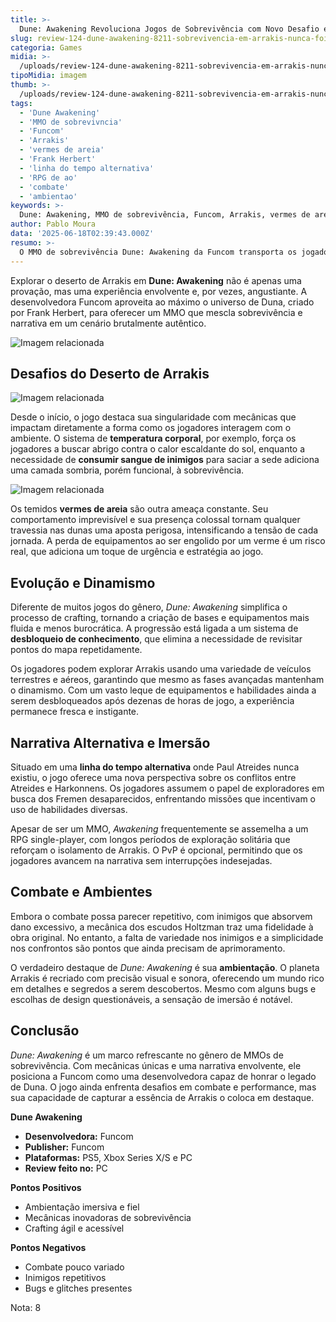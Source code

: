 ```yaml
---
title: >-
  Dune: Awakening Revoluciona Jogos de Sobrevivência com Novo Desafio em Arrakis
slug: review-124-dune-awakening-8211-sobrevivencia-em-arrakis-nunca-foi-tao-brutal-ou-fascinante
categoria: Games
midia: >-
  /uploads/review-124-dune-awakening-8211-sobrevivencia-em-arrakis-nunca-foi-tao-brutal-ou-fascinante-thumb.webp
tipoMidia: imagem
thumb: >-
  /uploads/review-124-dune-awakening-8211-sobrevivencia-em-arrakis-nunca-foi-tao-brutal-ou-fascinante-thumb.webp
tags:
  - 'Dune Awakening'
  - 'MMO de sobrevivncia'
  - 'Funcom'
  - 'Arrakis'
  - 'vermes de areia'
  - 'Frank Herbert'
  - 'linha do tempo alternativa'
  - 'RPG de ao'
  - 'combate'
  - 'ambientao'
keywords: >-
  Dune: Awakening, MMO de sobrevivência, Funcom, Arrakis, vermes de areia, Frank Herbert, linha do tempo alternativa, RPG de ação, combate, ambientação
author: Pablo Moura
data: '2025-06-18T02:39:43.000Z'
resumo: >-
  O MMO de sobrevivência Dune: Awakening da Funcom transporta os jogadores para o implacável mundo de Arrakis, unindo ambientação fiel e mecânicas inovadoras. Apesar de algumas imperfeições, o jogo se destaca por sua imersão e narrativa alternativa fascinante.
---
```


Explorar o deserto de Arrakis em **Dune: Awakening** não é apenas uma provação, mas uma experiência envolvente e, por vezes, angustiante. A desenvolvedora Funcom aproveita ao máximo o universo de Duna, criado por Frank Herbert, para oferecer um MMO que mescla sobrevivência e narrativa em um cenário brutalmente autêntico. 

![Imagem relacionada](/uploads/review-124-dune-awakening-8211-sobrevivencia-em-arrakis-nunca-foi-tao-brutal-ou-fascinante-0.jpg)

## Desafios do Deserto de Arrakis

![Imagem relacionada](/uploads/review-124-dune-awakening-8211-sobrevivencia-em-arrakis-nunca-foi-tao-brutal-ou-fascinante-1.webp)

Desde o início, o jogo destaca sua singularidade com mecânicas que impactam diretamente a forma como os jogadores interagem com o ambiente. O sistema de **temperatura corporal**, por exemplo, força os jogadores a buscar abrigo contra o calor escaldante do sol, enquanto a necessidade de **consumir sangue de inimigos** para saciar a sede adiciona uma camada sombria, porém funcional, à sobrevivência.

![Imagem relacionada](/uploads/review-124-dune-awakening-8211-sobrevivencia-em-arrakis-nunca-foi-tao-brutal-ou-fascinante-2.webp)

Os temidos **vermes de areia** são outra ameaça constante. Seu comportamento imprevisível e sua presença colossal tornam qualquer travessia nas dunas uma aposta perigosa, intensificando a tensão de cada jornada. A perda de equipamentos ao ser engolido por um verme é um risco real, que adiciona um toque de urgência e estratégia ao jogo.

## Evolução e Dinamismo

Diferente de muitos jogos do gênero, _Dune: Awakening_ simplifica o processo de crafting, tornando a criação de bases e equipamentos mais fluida e menos burocrática. A progressão está ligada a um sistema de **desbloqueio de conhecimento**, que elimina a necessidade de revisitar pontos do mapa repetidamente.

Os jogadores podem explorar Arrakis usando uma variedade de veículos terrestres e aéreos, garantindo que mesmo as fases avançadas mantenham o dinamismo. Com um vasto leque de equipamentos e habilidades ainda a serem desbloqueados após dezenas de horas de jogo, a experiência permanece fresca e instigante.

## Narrativa Alternativa e Imersão

Situado em uma **linha do tempo alternativa** onde Paul Atreides nunca existiu, o jogo oferece uma nova perspectiva sobre os conflitos entre Atreides e Harkonnens. Os jogadores assumem o papel de exploradores em busca dos Fremen desaparecidos, enfrentando missões que incentivam o uso de habilidades diversas.

Apesar de ser um MMO, _Awakening_ frequentemente se assemelha a um RPG single-player, com longos períodos de exploração solitária que reforçam o isolamento de Arrakis. O PvP é opcional, permitindo que os jogadores avancem na narrativa sem interrupções indesejadas.

## Combate e Ambientes

Embora o combate possa parecer repetitivo, com inimigos que absorvem dano excessivo, a mecânica dos escudos Holtzman traz uma fidelidade à obra original. No entanto, a falta de variedade nos inimigos e a simplicidade nos confrontos são pontos que ainda precisam de aprimoramento.

O verdadeiro destaque de _Dune: Awakening_ é sua **ambientação**. O planeta Arrakis é recriado com precisão visual e sonora, oferecendo um mundo rico em detalhes e segredos a serem descobertos. Mesmo com alguns bugs e escolhas de design questionáveis, a sensação de imersão é notável.

## Conclusão

_Dune: Awakening_ é um marco refrescante no gênero de MMOs de sobrevivência. Com mecânicas únicas e uma narrativa envolvente, ele posiciona a Funcom como uma desenvolvedora capaz de honrar o legado de Duna. O jogo ainda enfrenta desafios em combate e performance, mas sua capacidade de capturar a essência de Arrakis o coloca em destaque.

**Dune Awakening**
* **Desenvolvedora:** Funcom
* **Publisher:** Funcom
* **Plataformas:** PS5, Xbox Series X/S e PC
* **Review feito no:** PC

**Pontos Positivos**
* Ambientação imersiva e fiel
* Mecânicas inovadoras de sobrevivência
* Crafting ágil e acessível

**Pontos Negativos**
* Combate pouco variado
* Inimigos repetitivos
* Bugs e glitches presentes

Nota: 8
